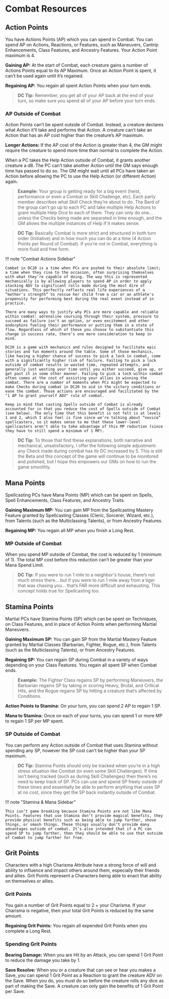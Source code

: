 # Combat Resources

## Action Points
You have Actions Points (AP) which you can spend in Combat. You can spend AP on Actions, Reactions, or Features, such as Maneuvers, Cantrip Enhancements, Class Features, and Ancestry Features. Your Action Point maximum is 4.

**Gaining AP:** At the start of Combat, each creature gains a number of Actions Points equal to its AP Maximum. Once an Action Point is spent, it can’t be used again until it’s regained. 

**Regaining AP:** You regain all spent Action Points when your turn ends.

> **DC Tip:** Remember, you get all of your AP back at the end of your turn, so make sure you spend all of your AP before your turn ends.

### AP Outside of Combat
Action Points can’t be spent outside of Combat. Instead, a creature declares what Action it’ll take and performs that Action. A creature can’t take an Action that has an AP cost higher than the creature’s AP maximum.

**Longer Actions:** If the AP cost of the Action is greater than 4, the GM might require the creature to spend more time than normal to complete the Action. 

When a PC takes the Help Action outside of Combat, it grants another creature a d8. The PC can’t take another Action until the GM says enough time has passed to do so. The GM might wait until all PCs have taken an Action before allowing the PC to use the Help Action (or different Action) again.

> **Example:** Your group is getting ready for a big event (heist, performance or even a Combat or Skill Challenge, etc). Each party member describes what Skill Check they’re about to do. The Bard of the group can’t go up to each PC and take multiple Help Actions to grant multiple Help Dice to each of them. They can only do one… unless the Checks being made are separated in time enough, and the GM allows the multiple instances of Help if it makes sense. 

> **DC Tip:** Basically Combat is more strict and structured in both turn order (Initiative) and in how much you can do at a time (4 Action Points per Round of Combat). If you’re not in Combat, everything is more fluid and free form.

!!! note "Combat Actions Sidebar"

    Combat in DC20 is a time when PCs are pushed to their absolute limit; a time when they rise to the occasion, often surprising themselves with what they’re capable of doing. The way this is represented mechanically is by allowing players to spend AP in order to apply stacking ADV to significant rolls made during the most dire of situations. This perfectly reflects real life experiences of a “mother's strength” to rescue her child from a car or an athlete's propensity for performing best during the real event instead of in practice.

    There are many ways to justify why PCs are more capable and reliable within combat: adrenaline coursing through their system, pressure to succeed as failure isn't an option, or even excitement and other endorphins fueling their performance or putting them in a state of flow. Regardless of which of these you choose to substantiate this change in success rate, there’s one more consideration to keep in mind.

    DC20 is a game with mechanics and rules designed to facilitate epic stories and fun moments around the table. Some of those mechanics, like having a higher chance of success to pick a lock in combat, come with a significantly higher risk of failure. Failing to pick a lock outside of combat results in wasted time, repeated attempts, and generally just wasting your time until you either succeed, give up, or get past it in some other manner. Failing to pick a lock within combat often comes at the cost of assisting your allies in winning the combat. There are a number of moments when PCs might be expected to make Checks during combat in DC20 to aid in the victory conditions or ease the combat. Those actions are encouraged and facilitated by the "1 AP to grant yourself ADV" rule of combat.

    Keep in mind that casting Spells outside of Combat is already accounted for in that you reduce the cost of Spells outside of Combat (see below). The only time that this benefit is not felt is at levels 1 and 2, which I also feel is fine since we’re talking about “novice” spellcasters, so it makes sense to me that these lower-level spellcasters aren’t able to take advantage of this MP reduction (since they have to still spend a minimum of 1 MP).

> **DC Tip:** To those that find these explanations, both narrative and mechanical, unsatisfactory, I offer the following simple adjustment: any Check made during combat has its DC increased by 5. This is still the Beta and this concept of the game will continue to be monitored and polished, but I hope this empowers our GMs on how to run the game smoothly.

## Mana Points
Spellcasting PCs have Mana Points (MP) which can be spent on Spells, Spell Enhancements, Class Features, and Ancestry Traits.

**Gaining Maximum MP:** You can gain MP from the Spellcasting Mastery Feature granted by Spellcasting Classes (Cleric, Sorcerer, Wizard, etc.), from Talents (such as the Multiclassing Talents), or from Ancestry Features.

**Regaining MP:** You regain all MP when you finish a Long Rest.

### MP Outside of Combat
When you spend MP outside of Combat, the cost is reduced by 1 (minimum of 1). The total MP cost before this reduction can’t be greater than your Mana Spend Limit.

> **DC Tip:** If you were to run 1 mile to a neighbor's house, there’s not much stress there… but if you were to run 1 mile away from a tiger that was chasing you… that’s FAR more difficult and exhausting. This concept holds true for Spellcasting too.

## Stamina Points
Martial PCs have Stamina Points (SP) which can be spent on Techniques, on Class Features, and in place of Action Points when performing Martial Maneuvers.

**Gaining Maximum SP:** You can gain SP from the Martial Mastery Feature granted by Martial Classes (Barbarian, Fighter, Rogue, etc.), from Talents (such as the Multiclassing Talents), or from Ancestry Features.

**Regaining SP:** You can regain SP during Combat in a variety of ways depending on your Class Features. You regain all spent SP when Combat ends. 

> **Example:** The Fighter Class regains SP by performing Maneuvers, the Barbarian regains SP by taking or scoring Heavy, Brutal, and Critical Hits, and the Rogue regains SP by hitting a creature that’s affected by Conditions.

**Action Points to Stamina:** On your turn, you can spend 2 AP to regain 1 SP. 

**Mana to Stamina:** Once on each of your turns, you can spend 1 or more MP to regain 1 SP per MP spent.

### SP Outside of Combat
You can perform any Action outside of Combat that uses Stamina without spending any SP, however the SP cost can’t be higher than your SP maximum.

> **DC Tip:** Stamina Points should only be tracked when you’re in a high stress situation like Combat (or even some Skill Challenges). If time isn’t being tracked (such as during Skill Challenges) then there’s no need to keep track of SP. PCs can use and spend SP freely outside of these times and essentially be able to perform anything that uses SP at no cost, since they get the SP back instantly outside of Combat.

!!! note "Stamina & Mana Sidebar"

    This isn’t game breaking because Stamina Points are not like Mana Points. Features that use Stamina don’t provide magical benefits, they provide physical benefits such as being able to jump farther, shove things, or smash things. These things usually don’t provide many advantages outside of combat. It’s also intended that if a PC can spend SP to jump farther, then they should be able to use that outside of Combat to jump farther for free.

## Grit Points
Characters with a high Charisma Attribute have a strong force of will and ability to influence and impact others around them, especially their friends and allies. Grit Points represent a Characters being able to enact that ability on themselves or allies. 

### Grit Points
You gain a number of Grit Points equal to 2 + your Charisma. If your Charisma is negative, then your total Grit Points is reduced by the same amount.

**Regaining Grit Points:** You regain all expended Grit Points when you complete a Long Rest.

### Spending Grit Points
**Bearing Damage:** When you are Hit by an Attack, you can spend 1 Grit Point to reduce the damage you take by 1.

**Save Resolve:** When you or a creature that can see or hear you makes a Save, you can spend 1 Grit Point as a Reaction to grant the creature ADV on the Save. When you do, you must do so before the creature rolls any dice as part of making the Save. A creature can only gain the benefits of 1 Grit Point per Save. 
